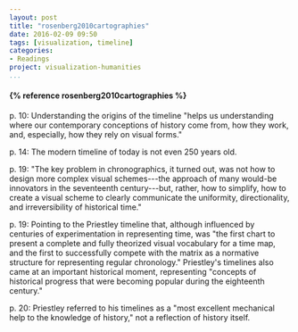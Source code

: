 ```yaml
---
layout: post
title: "rosenberg2010cartographies"
date: 2016-02-09 09:50
tags: [visualization, timeline]
categories: 
- Readings
project: visualization-humanities
...
```




<h4>{% reference rosenberg2010cartographies %}</h4>

p. 10: Understanding the origins of the timeline "helps us understanding where our contemporary conceptions of history come from, how they work, and, especially, how they rely on visual forms."

p. 14: The modern timeline of today is not even 250 years old.

p. 19: "The key problem in chronographics, it turned out, was not how to design more complex visual schemes---the approach of many would-be innovators in the seventeenth century---but, rather, how to simplify, how to create a visual scheme to clearly communicate the uniformity, directionality, and irreversibility of historical time."

p. 19: Pointing to the Priestley timeline that, although influenced by centuries of experimentation in representing time, was "the first chart to present a complete and fully theorized visual vocabulary for a time map, and the first to successfully compete with the matrix as a normative structure for representing regular chronology." Priestley's timelines also came at an important historical moment, representing "concepts of historical progress that were becoming popular during the eighteenth century."

p. 20: Priestley referred to his timelines as a "most excellent mechanical help to the knowledge of history," not a reflection of history itself.

